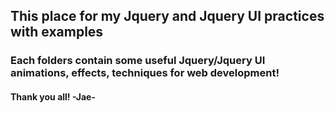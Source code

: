 ## This place for my Jquery and Jquery UI practices with examples

### Each folders contain some useful Jquery/Jquery UI animations, effects, techniques for web development! 

#### Thank you all! -Jae-
